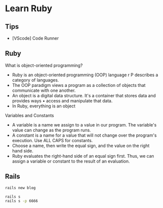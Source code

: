 # Learn Ruby

## Tips

- [VScode] Code Runner

## Ruby

What is object-oriented programming?

- Ruby is an object-oriented programming (OOP) language r P describes a category of languages.
- The OOP paradigm views a program as a collection of objects that communicate with one another.
- An object is a digital data structure. It's a container that stores data and provides ways • access and manipulate that data.
- In Ruby, everything is an object

Variables and Constants

- A variable is a name we assign to a value in our program. The variable's value can change as the program runs.
- A constant is a name for a value that will not change over the program's execution. Use ALL CAPS for constants.
- Choose a name, then write the equal sign, and the value on the right hand side.
- Ruby evaluates the right-hand side of an equal sign first. Thus, we can assign a variable or constant to the result of an evaluation.

## Rails

```bash
rails new blog

rails s
rails s -p 6666
```
